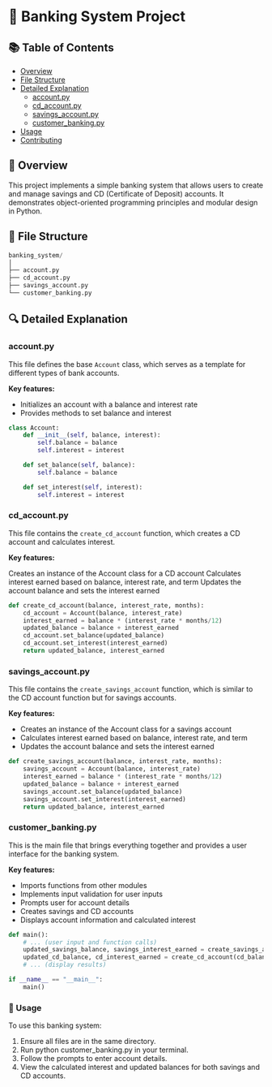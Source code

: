 # 🏦 Banking System Project

## 📚 Table of Contents
- [Overview](#overview)
- [File Structure](#file-structure)
- [Detailed Explanation](#detailed-explanation)
  - [account.py](#accountpy)
  - [cd_account.py](#cd_accountpy)
  - [savings_account.py](#savings_accountpy)
  - [customer_banking.py](#customer_bankingpy)
- [Usage](#usage)
- [Contributing](#contributing)

## 🌟 Overview

This project implements a simple banking system that allows users to create and manage savings and CD (Certificate of Deposit) accounts. It demonstrates object-oriented programming principles and modular design in Python.

## 📂 File Structure
```python
banking_system/
│
├── account.py
├── cd_account.py
├── savings_account.py
└── customer_banking.py
```

## 🔍 Detailed Explanation

### account.py

This file defines the base `Account` class, which serves as a template for different types of bank accounts.

**Key features:**
- Initializes an account with a balance and interest rate
- Provides methods to set balance and interest

```python
class Account:
    def __init__(self, balance, interest):
        self.balance = balance
        self.interest = interest

    def set_balance(self, balance):
        self.balance = balance

    def set_interest(self, interest):
        self.interest = interest
```
### cd_account.py

This file contains the `create_cd_account` function, which creates a CD account and calculates interest.

**Key features:**

Creates an instance of the Account class for a CD account
Calculates interest earned based on balance, interest rate, and term
Updates the account balance and sets the interest earned

```python
def create_cd_account(balance, interest_rate, months):
    cd_account = Account(balance, interest_rate)
    interest_earned = balance * (interest_rate * months/12)
    updated_balance = balance + interest_earned
    cd_account.set_balance(updated_balance)
    cd_account.set_interest(interest_earned)
    return updated_balance, interest_earned
```
### savings_account.py

This file contains the `create_savings_account` function, which is similar to the CD account function but for savings accounts.

**Key features:**

- Creates an instance of the Account class for a savings account
- Calculates interest earned based on balance, interest rate, and term
- Updates the account balance and sets the interest earned

```python
def create_savings_account(balance, interest_rate, months):
    savings_account = Account(balance, interest_rate)
    interest_earned = balance * (interest_rate * months/12)
    updated_balance = balance + interest_earned
    savings_account.set_balance(updated_balance)
    savings_account.set_interest(interest_earned)
    return updated_balance, interest_earned
```
### customer_banking.py

This is the main file that brings everything together and provides a user interface for the banking system.

**Key features:**

- Imports functions from other modules
- Implements input validation for user inputs
- Prompts user for account details
- Creates savings and CD accounts
- Displays account information and calculated interest

```python
def main():
    # ... (user input and function calls)
    updated_savings_balance, savings_interest_earned = create_savings_account(savings_balance, savings_interest, savings_maturity)
    updated_cd_balance, cd_interest_earned = create_cd_account(cd_balance, cd_interest, cd_maturity)
    # ... (display results)

if __name__ == "__main__":
    main()
```

### 🚀 Usage

To use this banking system:

1. Ensure all files are in the same directory.
2. Run python customer_banking.py in your terminal.
3. Follow the prompts to enter account details.
4. View the calculated interest and updated balances for both savings and CD accounts.
